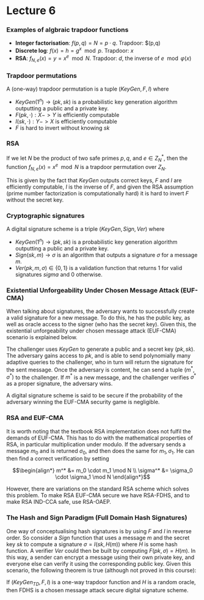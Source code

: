 # Lecture 6

### Examples of algbraic trapdoor functions
- **Integer factorisation**: $f(p,q) = N = p \cdot q$. Trapdoor: $(p,q)
- **Discrete log**: $`f(x) = h = g^x \mod p`$. Trapdoor: $x$
- **RSA**: $`f_{N,e}(x) = y = x^e \mod N`$. Trapdoor: $d$, the inverse of $e \mod \varphi(x)$

### Trapdoor permutations
A (one-way) trapdoor permutation is a tuple $(KeyGen,F,I)$ where 

- $`KeyGen(1^n) \rightarrow (pk,sk)`$ is a probabilistic key generation algorithm outputting a public and a private key.
- $`F(pk,\cdot): X -> Y`$ is efficiently computable
- $`I(sk,\cdot): Y -> X`$ is efficiently computable
- $F$ is hard to invert without knowing $sk$

### RSA 
If we let $N$ be the product of two safe primes $p,q$, and $`e \in Z_N^*`$, then the function $`f_{N,e}(x) = x^e \mod N`$ is a trapdoor permutation over $`Z_N`$. 

This is given by the fact that $KeyGen$ outputs correct keys, $F$ and $I$ are efficiently computable, $I$ is the inverse of $F$, and given the RSA assumption (prime number factorization is computationally hard) it is hard to invert $F$ without the secret key. 

### Cryptographic signatures
A digital signature scheme is a triple $(KeyGen, Sign, Ver)$ where 
- $`KeyGen(1^n) \rightarrow (pk,sk)`$ is a probabilistic key generation algorithm outputting a public and a private key.
- $Sign(sk,m) \rightarrow \sigma$ is an algorithm that outputs a signature $\sigma$ for a message $m$.
- $`Ver(pk, m, \sigma) \in \{0,1\}`$ is a validation function that returns 1 for valid signatures $sigma$ and 0 otherwise.

### Existential Unforgeability Under Chosen Message Attack (EUF-CMA)
When talking about signatures, the adversary wants to successfully create a valid signature for a new message. To do this, he has the public key, as well as oracle access to the signer (who has the secret key). Given this, the existential unforgeability under chosen message attack (EUF-CMA) scenario is explained below. 

The challenger uses $KeyGen$ to generate a public and a secret key $(pk, sk)$. The adversary gains access to $pk$, and is able to send polynomially many adaptive queries to the challenger, who in turn will return the signature for the sent message. Once the adversary is content, he can send a tuple $`(m^*,\sigma^*)`$ to the challenger. If $`m^*`$ is a new message, and the challenger verifies $`\sigma^*`$ as a proper signature, the adversary wins.

A digital signature scheme is said to be secure if the probability of the adversary winning the EUF-CMA security game is negligible. 

### RSA and EUF-CMA
It is worth noting that the textbook RSA implementation does not fulfil the demands of EUF-CMA. This has to do with the mathematical properties of RSA, in particular multiplication under modulo. If the adversary sends a message $`m_0`$ and is returned $`\sigma_0`$, and then does the same for $`m_1,\sigma_1`$. He can then find a correct verification by setting 

```math
\begin{align*}
    m^* &= m_0 \cdot m_1 \mod N \\
    \sigma^* &= \sigma_0 \cdot \sigma_1 \mod N
\end{align*}
```

However, there are variations on the standard RSA scheme which solves this problem. To make RSA EUF-CMA secure we have RSA-FDHS, and to make RSA IND-CCA safe, use RSA-OAEP. 

### The Hash and Sign Paradigm  (Full Domain Hash Signatures)
One way of conceptualising hash signatures is by using $F$ and $I$ in reverse order. So consider a $Sign$ function that uses a message $m$ and the secret key $sk$ to compute a signature $\sigma = I(sk,H(m))$ where $H$ is some hash function. A verifier $Ver$ could then be built by computing $F(pk,\sigma) = H(m)$. In this way, a sender can encrypt a message using their own private key, and everyone else can verify it using the corresponding public key. Given this scenario, the following theorem is true (although not proved in this course):

If $`(KeyGen_{TD},F,I)`$ is a one-way trapdoor function and $H$ is a random oracle, then FDHS is a chosen message attack secure digital signature scheme. 


